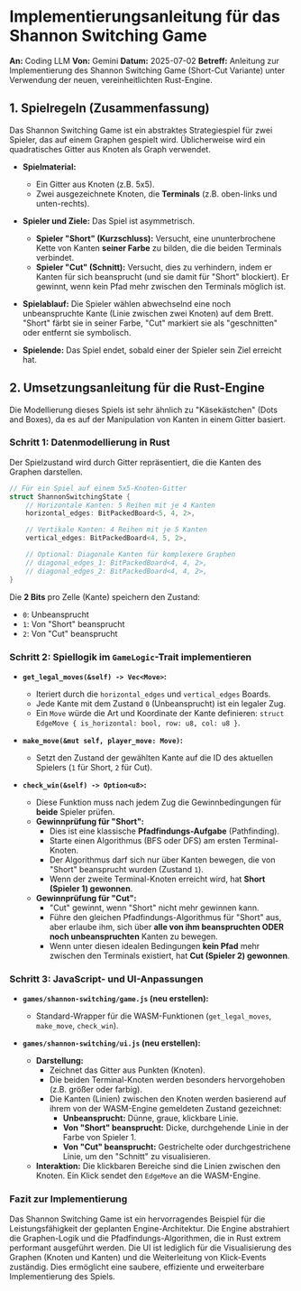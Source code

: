 
# Implementierungsanleitung für das Shannon Switching Game

**An:** Coding LLM
**Von:** Gemini
**Datum:** 2025-07-02
**Betreff:** Anleitung zur Implementierung des Shannon Switching Game (Short-Cut Variante) unter Verwendung der neuen, vereinheitlichten Rust-Engine.

## 1. Spielregeln (Zusammenfassung)

Das Shannon Switching Game ist ein abstraktes Strategiespiel für zwei Spieler, das auf einem Graphen gespielt wird. Üblicherweise wird ein quadratisches Gitter aus Knoten als Graph verwendet.

-   **Spielmaterial:**
    -   Ein Gitter aus Knoten (z.B. 5x5).
    -   Zwei ausgezeichnete Knoten, die **Terminals** (z.B. oben-links und unten-rechts).

-   **Spieler und Ziele:** Das Spiel ist asymmetrisch.
    -   **Spieler "Short" (Kurzschluss):** Versucht, eine ununterbrochene Kette von Kanten **seiner Farbe** zu bilden, die die beiden Terminals verbindet.
    -   **Spieler "Cut" (Schnitt):** Versucht, dies zu verhindern, indem er Kanten für sich beansprucht (und sie damit für "Short" blockiert). Er gewinnt, wenn kein Pfad mehr zwischen den Terminals möglich ist.

-   **Spielablauf:** Die Spieler wählen abwechselnd eine noch unbeanspruchte Kante (Linie zwischen zwei Knoten) auf dem Brett. "Short" färbt sie in seiner Farbe, "Cut" markiert sie als "geschnitten" oder entfernt sie symbolisch.

-   **Spielende:** Das Spiel endet, sobald einer der Spieler sein Ziel erreicht hat.

## 2. Umsetzungsanleitung für die Rust-Engine

Die Modellierung dieses Spiels ist sehr ähnlich zu "Käsekästchen" (Dots and Boxes), da es auf der Manipulation von Kanten in einem Gitter basiert.

### Schritt 1: Datenmodellierung in Rust

Der Spielzustand wird durch Gitter repräsentiert, die die Kanten des Graphen darstellen.

```rust
// Für ein Spiel auf einem 5x5-Knoten-Gitter
struct ShannonSwitchingState {
    // Horizontale Kanten: 5 Reihen mit je 4 Kanten
    horizontal_edges: BitPackedBoard<5, 4, 2>,

    // Vertikale Kanten: 4 Reihen mit je 5 Kanten
    vertical_edges: BitPackedBoard<4, 5, 2>,

    // Optional: Diagonale Kanten für komplexere Graphen
    // diagonal_edges_1: BitPackedBoard<4, 4, 2>,
    // diagonal_edges_2: BitPackedBoard<4, 4, 2>,
}
```

Die **2 Bits** pro Zelle (Kante) speichern den Zustand:
-   `0`: Unbeansprucht
-   `1`: Von "Short" beansprucht
-   `2`: Von "Cut" beansprucht

### Schritt 2: Spiellogik im `GameLogic`-Trait implementieren

-   **`get_legal_moves(&self) -> Vec<Move>`:**
    -   Iteriert durch die `horizontal_edges` und `vertical_edges` Boards.
    -   Jede Kante mit dem Zustand `0` (Unbeansprucht) ist ein legaler Zug.
    -   Ein `Move` würde die Art und Koordinate der Kante definieren: `struct EdgeMove { is_horizontal: bool, row: u8, col: u8 }`.

-   **`make_move(&mut self, player_move: Move)`:**
    -   Setzt den Zustand der gewählten Kante auf die ID des aktuellen Spielers (`1` für Short, `2` für Cut).

-   **`check_win(&self) -> Option<u8>`:**
    -   Diese Funktion muss nach jedem Zug die Gewinnbedingungen für **beide** Spieler prüfen.
    -   **Gewinnprüfung für "Short":**
        -   Dies ist eine klassische **Pfadfindungs-Aufgabe** (Pathfinding).
        -   Starte einen Algorithmus (BFS oder DFS) am ersten Terminal-Knoten.
        -   Der Algorithmus darf sich nur über Kanten bewegen, die von "Short" beansprucht wurden (Zustand `1`).
        -   Wenn der zweite Terminal-Knoten erreicht wird, hat **Short (Spieler 1) gewonnen**.
    -   **Gewinnprüfung für "Cut":**
        -   "Cut" gewinnt, wenn "Short" nicht mehr gewinnen kann.
        -   Führe den gleichen Pfadfindungs-Algorithmus für "Short" aus, aber erlaube ihm, sich über **alle von ihm beanspruchten ODER noch unbeanspruchten** Kanten zu bewegen.
        -   Wenn unter diesen idealen Bedingungen **kein Pfad** mehr zwischen den Terminals existiert, hat **Cut (Spieler 2) gewonnen**.

### Schritt 3: JavaScript- und UI-Anpassungen

-   **`games/shannon-switching/game.js` (neu erstellen):**
    -   Standard-Wrapper für die WASM-Funktionen (`get_legal_moves`, `make_move`, `check_win`).

-   **`games/shannon-switching/ui.js` (neu erstellen):**
    -   **Darstellung:**
        -   Zeichnet das Gitter aus Punkten (Knoten).
        -   Die beiden Terminal-Knoten werden besonders hervorgehoben (z.B. größer oder farbig).
        -   Die Kanten (Linien) zwischen den Knoten werden basierend auf ihrem von der WASM-Engine gemeldeten Zustand gezeichnet:
            -   **Unbeansprucht:** Dünne, graue, klickbare Linie.
            -   **Von "Short" beansprucht:** Dicke, durchgehende Linie in der Farbe von Spieler 1.
            -   **Von "Cut" beansprucht:** Gestrichelte oder durchgestrichene Linie, um den "Schnitt" zu visualisieren.
    -   **Interaktion:** Die klickbaren Bereiche sind die Linien zwischen den Knoten. Ein Klick sendet den `EdgeMove` an die WASM-Engine.

### Fazit zur Implementierung

Das Shannon Switching Game ist ein hervorragendes Beispiel für die Leistungsfähigkeit der geplanten Engine-Architektur. Die Engine abstrahiert die Graphen-Logik und die Pfadfindungs-Algorithmen, die in Rust extrem performant ausgeführt werden. Die UI ist lediglich für die Visualisierung des Graphen (Knoten und Kanten) und die Weiterleitung von Klick-Events zuständig. Dies ermöglicht eine saubere, effiziente und erweiterbare Implementierung des Spiels.
